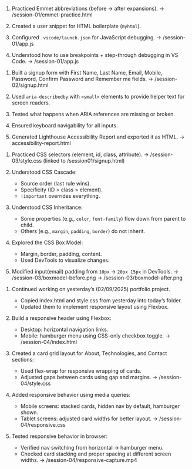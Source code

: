 <!-- Session 01 -->
1. Practiced Emmet abbreviations (before → after expansions).
-> /session-01/emmet-practice.html

2. Created a user snippet for HTML boilerplate (`myhtml`).

3. Configured `.vscode/launch.json` for JavaScript debugging.
-> /session-01/app.js

4. Understood how to use breakpoints + step-through debugging in VS Code.
-> /session-01/app.js


<!-- Session 02 -->
1. Built a signup form with First Name, Last Name, Email, Mobile, Password, Confirm Password and Remember me fields.
-> /session-02/signup.html

2. Used `aria-describedby` with `<small>` elements to provide helper text for screen readers.

3. Tested what happens when ARIA references are missing or broken.

4. Ensured keyboard navigability for all inputs.

5. Generated Lighthouse Accessibility Report and exported it as HTML.
-> accessibility-report.html


<!-- Session 03 -->
1. Practiced CSS selectors (element, id, class, attribute).
-> /session-03/style.css (linked to /session01/signup.html)

2. Understood CSS Cascade:
   - Source order (last rule wins).
   - Specificity (ID > class > element).
   - `!important` overrides everything.

3. Understood CSS Inheritance:
   - Some properties (e.g., `color`, `font-family`) flow down from parent to child.
   - Others (e.g., `margin`, `padding`, `border`) do not inherit.

4. Explored the CSS Box Model:
   - Margin, border, padding, content.
   - Used DevTools to visualize changes.

5. Modified input(email) padding from `10px` → `20px 15px` in DevTools.
-> /session-03/boxmodel-before.png
-> /session-03/boxmodel-after.png

<!-- Session 04 -->

1. Continued working on yesterday’s (02/09/2025) portfolio project.
    - Copied index.html and style.css from yesterday into today’s folder.
    - Updated them to implement responsive layout using Flexbox.

2. Build a responsive header using Flexbox:
    - Desktop: horizontal navigation links.
    - Mobile: hamburger menu using CSS-only checkbox toggle.
->  /session-04/index.html

3. Created a card grid layout for About, Technologies, and Contact sections:
    - Used flex-wrap for responsive wrapping of cards.
    - Adjusted gaps between cards using gap and margins.
->  /session-04/style.css

4. Added responsive behavior using media queries:
    - Mobile screens: stacked cards, hidden nav by default, hamburger shown.
    - Tablet screens: adjusted card widths for better layout.
->  /session-04/responsive.css

5. Tested responsive behavior in browser:
    - Verified nav switching from horizontal → hamburger menu.
    - Checked card stacking and proper spacing at different screen widths.
->  /session-04/responsive-capture.mp4